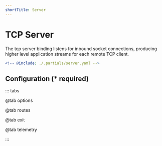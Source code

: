 ```yaml
---
shortTitle: Server
---
```


# TCP Server

The tcp server binding listens for inbound socket connections, producing higher level application streams for each remote TCP client.

```yaml {3}
<!-- @include: ./.partials/server.yaml -->
```

## Configuration (\* required)

::: tabs

@tab options

<!-- @include: ./.partials/options.md -->

@tab routes

<!-- @include: ./.partials/server-routes.md -->

@tab exit

<!-- @include: ../.partials/exit.md -->

@tab telemetry

<!-- @include: ../.partials/telemetry.md -->

:::
